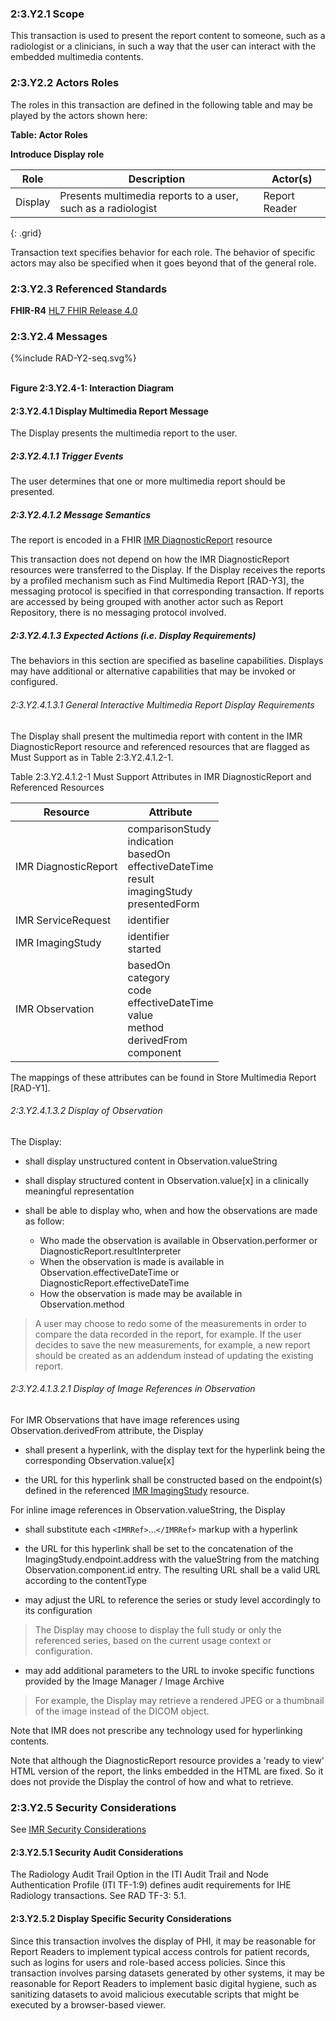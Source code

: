 ### 2:3.Y2.1 Scope

This transaction is used to present the report content to someone, such as a radiologist or a clinicians, in such a way that the user can interact with the embedded multimedia contents.

### 2:3.Y2.2 Actors Roles

The roles in this transaction are defined in the following table and may be played by the actors shown here:

**Table: Actor Roles**

**Introduce Display role**

| Role      | Description                                   | Actor(s)          |
|-----------|-----------------------------------------------|-------------------|
| Display | Presents multimedia reports to a user, such as a radiologist    | Report Reader |
{: .grid}

Transaction text specifies behavior for each role. The behavior of specific actors may also be specified when it goes beyond that of the general role.

### 2:3.Y2.3 Referenced Standards

**FHIR-R4** [HL7 FHIR Release 4.0](http://www.hl7.org/FHIR/R4)

### 2:3.Y2.4 Messages

<div>
{%include RAD-Y2-seq.svg%}
</div>
<br clear="all">

**Figure 2:3.Y2.4-1: Interaction Diagram**

#### 2:3.Y2.4.1 Display Multimedia Report Message
The Display presents the multimedia report to the user.

##### 2:3.Y2.4.1.1 Trigger Events

The user determines that one or more multimedia report should be presented.

##### 2:3.Y2.4.1.2 Message Semantics

The report is encoded in a FHIR [IMR DiagnosticReport](StructureDefinition-imr-diagnosticreport.html) resource

This transaction does not depend on how the IMR DiagnosticReport resources were transferred to the Display. If the Display receives the reports by a profiled mechanism such as Find Multimedia Report [RAD-Y3], the messaging protocol is specified in that corresponding transaction. If reports are accessed by being grouped with another actor such as Report Repository, there is no messaging protocol involved.

##### 2:3.Y2.4.1.3 Expected Actions (i.e. Display Requirements)

The behaviors in this section are specified as baseline capabilities. Displays may have additional or alternative capabilities that may be invoked or configured.

###### 2:3.Y2.4.1.3.1 General Interactive Multimedia Report Display Requirements

The Display shall present the multimedia report with content in the IMR DiagnosticReport resource and referenced resources that are flagged as Must Support as in Table 2:3.Y2.4.1.2-1.

Table 2:3.Y2.4.1.2-1 Must Support Attributes in IMR DiagnosticReport and Referenced Resources

| Resource | Attribute |
|----------|-----------|
|IMR DiagnosticReport | comparisonStudy <br> indication <br> basedOn <br> effectiveDateTime <br> result <br> imagingStudy <br> presentedForm |
|IMR ServiceRequest | identifier |
|IMR ImagingStudy | identifier <br> started |
|IMR Observation | basedOn <br> category <br> code <br> effectiveDateTime <br> value <br> method <br> derivedFrom <br> component |

The mappings of these attributes can be found in Store Multimedia Report [RAD-Y1].

###### 2:3.Y2.4.1.3.2 Display of Observation

The Display:

- shall display unstructured content in Observation.valueString

- shall display structured content in Observation.value[x] in a clinically meaningful representation

- shall be able to display who, when and how the observations are made as follow:
    - Who made the observation is available in Observation.performer or DiagnosticReport.resultInterpreter
    - When the observation is made is available in Observation.effectiveDateTime or DiagnosticReport.effectiveDateTime
    - How the observation is made may be available in Observation.method

> A user may choose to redo some of the measurements in order to compare the data recorded in the report, for example. If the user decides to save the new measurements, for example, a new report should be created as an addendum instead of updating the existing report.

###### 2:3.Y2.4.1.3.2.1 Display of Image References in Observation

For IMR Observations that have image references using Observation.derivedFrom attribute, the Display

- shall present a hyperlink, with the display text for the hyperlink being the corresponding Observation.value[x]

- the URL for this hyperlink shall be constructed based on the endpoint(s) defined in the referenced [IMR ImagingStudy]((StructureDefinition-imr-imagingstudy.html)) resource.

For inline image references in Observation.valueString, the Display

- shall substitute each `<IMRRef>`...`</IMRRef>` markup with a hyperlink

- the URL for this hyperlink shall be set to the concatenation of the ImagingStudy.endpoint.address with the valueString from the matching Observation.component.id entry. The resulting URL shall be a valid URL according to the contentType

- may adjust the URL to reference the series or study level accordingly to its configuration

> The Display may choose to display the full study or only the referenced series, based on the current usage context or configuration.

- may add additional parameters to the URL to invoke specific functions provided by the Image Manager / Image Archive

> For example, the Display may retrieve a rendered JPEG or a thumbnail of the image instead of the DICOM object.

Note that IMR does not prescribe any technology used for hyperlinking contents.

Note that although the DiagnosticReport resource provides a 'ready to view' HTML version of the report, the links embedded in the HTML are fixed. So it does not provide the Display the control of how and what to retrieve.

### 2:3.Y2.5 Security Considerations

See [IMR Security Considerations](volume-1.html#security-considerations)

#### 2:3.Y2.5.1 Security Audit Considerations

The Radiology Audit Trail Option in the ITI Audit Trail and Node Authentication Profile (ITI TF-1:9) defines audit requirements for IHE Radiology transactions. See RAD TF-3: 5.1.

#### 2:3.Y2.5.2 Display Specific Security Considerations

Since this transaction involves the display of PHI, it may be reasonable for Report Readers to implement typical access controls for patient records, such as logins for users and role-based access policies. Since this transaction involves parsing datasets generated by other systems, it may be reasonable for Report Readers to implement basic digital hygiene, such as sanitizing datasets to avoid malicious executable scripts that might be executed by a browser-based viewer.